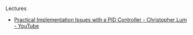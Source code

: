 Lectures

* [Practical Implementation Issues with a PID Controller - Christopher Lum - YouTube](https://youtu.be/yr6om0e0oAQ?si=HJufJsOxJAYL0WkU)
